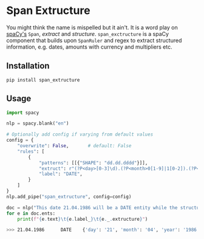 # Span Extructure

You might think the name is mispelled but it ain't. It is a word play on [spaCy's](https://spacy.io/) `Span`, _extract_ and _structure_. `span_exctructure` is a spaCy component that builds upon `SpanRuler` and regex to extract structured information, e.g. dates, amounts with currency and multipliers etc.

## Installation

```
pip install span_extructure
```

## Usage

```py
import spacy

nlp = spacy.blank("en")

# Optionally add config if varying from default values
config = {
    "overwrite": False,       # default: False
    "rules": [
        {
            "patterns": [[{"SHAPE": "dd.dd.dddd"}]],
            "extruct": r"(?P<day>[0-3]\d).(?P<month>0[1-9]|1[0-2]).(?P<year>20[0-5]\d|19\d\d)",
            "label": "DATE",
        }
    ]
}
nlp.add_pipe("span_extructure", config=config)

doc = nlp("This date 21.04.1986 will be a DATE entity while the structured information will be extracted to `Span._.extructure`")
for e in doc.ents:
    print(f"{e.text}\t{e.label_}\t{e._.extructure}")
```

```bash
>>> 21.04.1986      DATE    {'day': '21', 'month': '04', 'year': '1986'}
```
